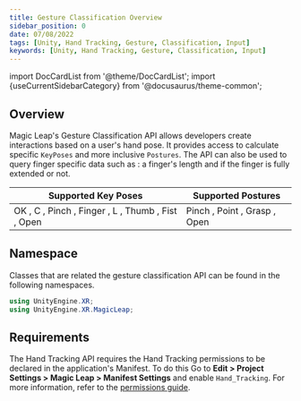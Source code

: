 ```yaml
---
title: Gesture Classification Overview
sidebar_position: 0
date: 07/08/2022
tags: [Unity, Hand Tracking, Gesture, Classification, Input]
keywords: [Unity, Hand Tracking, Gesture, Classification, Input]
---
```

import DocCardList from '@theme/DocCardList';
import {useCurrentSidebarCategory} from '@docusaurus/theme-common';

## Overview

Magic Leap's Gesture Classification API allows developers create interactions based on a user's hand pose. It provides access to calculate specific `KeyPoses` and more inclusive `Postures`. The API can also be used to query finger specific data such as : a finger's length and if the finger is fully extended or not.

|Supported Key Poses | Supported Postures|
|--------------------|-------------------|
|OK , C , Pinch , Finger , L , Thumb , Fist , Open | Pinch , Point , Grasp , Open|

## Namespace

 Classes that are related the gesture classification API can be found in the following namespaces.

```csharp
using UnityEngine.XR;
using UnityEngine.XR.MagicLeap;
```

## Requirements

The Hand Tracking API requires the Hand Tracking permissions to be declared in the application's Manifest. To do this Go to **Edit > Project Settings > Magic Leap > Manifest Settings** and enable `Hand_Tracking`. For more information, refer to the [permissions guide](/versioned_docs/version-14-Jun-2023/versioned_docs/version-14-Jun-2023/guides/unity/permissions/declaring-permissions.md).

<DocCardList items={useCurrentSidebarCategory().items}/>
